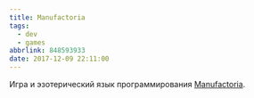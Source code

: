 ```yaml
---
title: Manufactoria
tags:
  - dev
  - games
abbrlink: 848593933
date: 2017-12-09 22:11:00
---
```

Игра и эзотерический язык программирования [Manufactoria](https://www.kongregate.com/games/pleasingfungus/manufactoria).